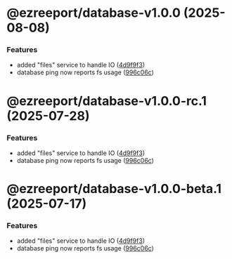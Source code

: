 # @ezreeport/database-v1.0.0 (2025-08-08)


### Features

* added "files" service to handle IO ([4d9f9f3](https://github.com/ezpaarse-project/ezreeport/commit/4d9f9f3fc20d98cf9e913f0b32c96b525a1a4a7e))
* database ping now reports fs usage ([996c06c](https://github.com/ezpaarse-project/ezreeport/commit/996c06ca322dccbf0da4044c5184b886f2cd5d29))

# @ezreeport/database-v1.0.0-rc.1 (2025-07-28)


### Features

* added "files" service to handle IO ([4d9f9f3](https://github.com/ezpaarse-project/ezreeport/commit/4d9f9f3fc20d98cf9e913f0b32c96b525a1a4a7e))
* database ping now reports fs usage ([996c06c](https://github.com/ezpaarse-project/ezreeport/commit/996c06ca322dccbf0da4044c5184b886f2cd5d29))

# @ezreeport/database-v1.0.0-beta.1 (2025-07-17)


### Features

* added "files" service to handle IO ([4d9f9f3](https://github.com/ezpaarse-project/ezreeport/commit/4d9f9f3fc20d98cf9e913f0b32c96b525a1a4a7e))
* database ping now reports fs usage ([996c06c](https://github.com/ezpaarse-project/ezreeport/commit/996c06ca322dccbf0da4044c5184b886f2cd5d29))
